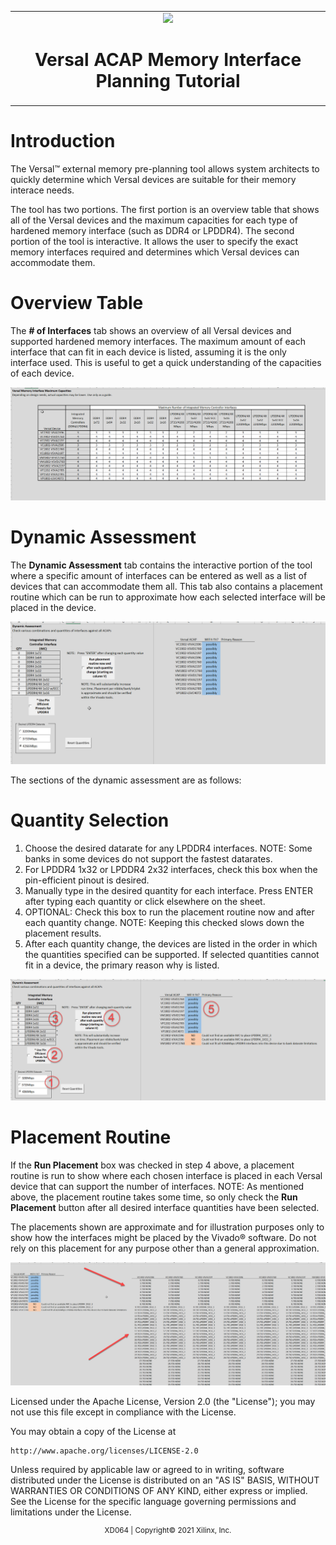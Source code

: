 <table>
 <tr>
   <td align="center"><img src="https://www.xilinx.com/content/dam/xilinx/imgs/press/media-kits/corporate/xilinx-logo.png" width="30%"/><h1>Versal ACAP Memory Interface Planning Tutorial</h1>
   </td>
 </tr>
 </table>

# Introduction
The Versal&trade; external memory pre-planning tool allows system architects to quickly determine which Versal devices are suitable for their memory interace needs.<p>

The tool has two portions.   The first portion is an overview table that shows all of the Versal devices and the maximum capacities for each type of hardened memory interface (such as DDR4 or LPDDR4).     The second portion of the tool is interactive. It allows the user to specify the exact memory interfaces required and determines which Versal devices can accommodate them.<p>

# Overview Table

The **# of Interfaces** tab shows an overview of all Versal devices and supported hardened memory interfaces.   The maximum amount of each interface that can fit in each device is listed, assuming it is the only interface used.   This is useful to get a quick understanding of the capacities of each device.<p>

![Interfaces](images/interfaces.png)

# Dynamic Assessment

The **Dynamic Assessment** tab contains the interactive portion of the tool where a specific amount of interfaces can be entered as well as a list of devices that can accommodate them all.   This tab also contains a placement routine which can be run to approximate how each selected interface will be placed in the device.

![Dynamic Assessment](images/dynamic_assessment.png)

The sections of the dynamic assessment are as follows:

# Quantity Selection

1. Choose the desired datarate for any LPDDR4 interfaces.  NOTE: Some banks in some devices do not support the fastest datarates.
2. For LPDDR4 1x32 or LPDDR4 2x32 interfaces, check this box when the pin-efficient pinout is desired.
3. Manually type in the desired quantity for each interface.    Press ENTER after typing each quantity or click elsewhere on the sheet.
4. OPTIONAL:   Check this box to run the placement routine now and after each quantity change.   NOTE:   Keeping this checked slows down the placement results.
5. After each quantity change, the devices are listed in the order in which the quantities specified can be supported.   If selected quantities cannot fit in a device, the primary reason why is listed.

![Quantity](images/quantity_results.png)

# Placement Routine

If the **Run Placement** box was checked in step 4 above, a placement routine is run to show where each chosen interface is placed in each Versal device that can support the number of interfaces.   NOTE:  As mentioned above, the placement routine takes some time, so only check the **Run Placement** button after all desired interface quantities have been selected.

The placements shown are approximate and for illustration purposes only to show how the interfaces might be placed by the Vivado® software.   Do not rely on this placement for any purpose other than a general approximation.

![Placement](images/placement.png)

Licensed under the Apache License, Version 2.0 (the "License");
you may not use this file except in compliance with the License.

You may obtain a copy of the License at

    http://www.apache.org/licenses/LICENSE-2.0

Unless required by applicable law or agreed to in writing, software
distributed under the License is distributed on an "AS IS" BASIS,
WITHOUT WARRANTIES OR CONDITIONS OF ANY KIND, either express or implied.
See the License for the specific language governing permissions and
limitations under the License.

<p align="center"><sup>XD064 | Copyright&copy; 2021 Xilinx, Inc.</sup></p>

